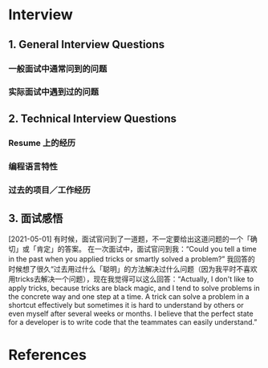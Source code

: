 # Interview

## 1. General Interview Questions

### 一般面试中通常问到的问题



### 实际面试中遇到过的问题



## 2. Technical Interview Questions


### Resume 上的经历



### 编程语言特性



### 过去的项目／工作经历




## 3. 面试感悟

\[2021-05-01] 有时候，面试官问到了一道题，不一定要给出这道问题的一个「确切」或「肯定」的答案。
在一次面试中，面试官问到我：“Could you tell a time in the past when you applied tricks or smartly solved a problem?” 我回答的时候想了很久“过去用过什么「聪明」的方法解决过什么问题（因为我平时不喜欢用tricks去解决一个问题），现在我觉得可以这么回答：“Actually, I don't like to apply tricks, because tricks are black magic, and I tend to solve problems in the concrete way and one step at a time. A trick can solve a problem in a shortcut effectively but sometimes it is hard to understand by others or even myself after several weeks or months. I believe that the perfect state for a developer is to write code that the teammates can easily understand.”


# References



